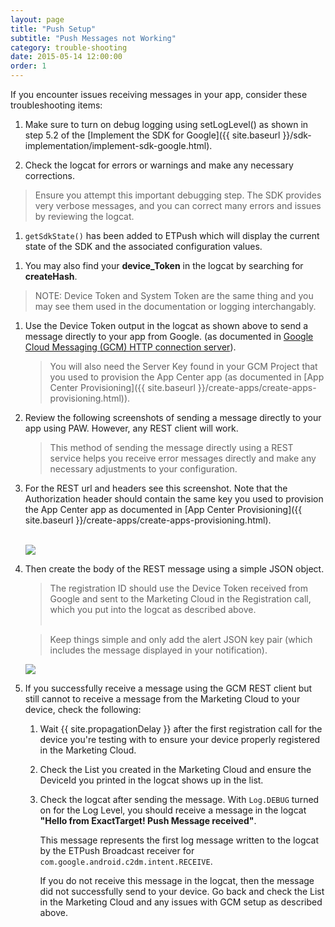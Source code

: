 ```yaml
---
layout: page
title: "Push Setup"
subtitle: "Push Messages not Working"
category: trouble-shooting
date: 2015-05-14 12:00:00
order: 1
---
```

If you encounter issues receiving messages in your app, consider these troubleshooting items:

1. Make sure to turn on debug logging using setLogLevel() as shown in step 5.2 of the [Implement the SDK for Google]({{ site.baseurl }}/sdk-implementation/implement-sdk-google.html).

1. Check the logcat for errors or warnings and make any necessary corrections.
 > Ensure you attempt this important debugging step. The SDK provides very verbose messages, and you can correct many errors and issues by reviewing the logcat.

1. `getSdkState()` has been added to ETPush which will display the current state of the SDK and the associated configuration values.
<script src="https://gist.github.com/sfmc-mobilepushsdk/968a564ffde3e80ba15f.js"></script>

1.  You may also find your **device_Token** in the logcat by searching for **createHash**.
<script src="https://gist.github.com/sfmc-mobilepushsdk/429809ab848791867379.js"></script>

 > NOTE: Device Token and System Token are the same thing and you may see them used in the documentation or logging interchangably.

1.  Use the Device Token output in the logcat as shown above to send a message directly to your app from Google. (as documented in <a href="https://developer.android.com/google/gcm/http.html" target="_blank">Google Cloud Messaging (GCM) HTTP connection server</a>).

    > You will also need the Server Key found in your GCM Project that you used to provision the App Center app (as documented in [App Center Provisioning]({{ site.baseurl }}/create-apps/create-apps-provisioning.html)).

1.  Review the following screenshots of sending a message directly to your app using PAW. However, any REST client will work.

    >This method of sending the message directly using a REST service helps you receive error messages directly and make any necessary adjustments to your configuration.

1.  For the REST url and headers see this screenshot. Note that the Authorization header should contain the same key you used to provision the App Center app as documented in [App Center Provisioning]({{ site.baseurl }}/create-apps/create-apps-provisioning.html).<br/><br/>

    <img class="img-responsive" src="{{ site.baseurl }}/assets/GCM-rest-url-and-headers.png" />
1.  Then create the body of the REST message using a simple JSON object.  

    > The registration ID should use the Device Token received from Google and sent to the Marketing Cloud in the Registration call, which you put into the logcat as described above.<br/><br/>

    > Keep things simple and only add the alert JSON key pair (which includes the message displayed in your notification).

    <img class="img-responsive" src="{{ site.baseurl }}/assets/GCM-rest-body.png" />
1.  If you successfully receive a message using the GCM REST client but still cannot to receive a message from the Marketing Cloud to your device, check the following:
    
    1.  Wait {{ site.propagationDelay }} after the first registration call for the device you're testing with to ensure your device properly registered in the Marketing Cloud.

    1.  Check the List you created in the Marketing Cloud and ensure the DeviceId you printed in the logcat shows up in the list.

    1.  Check the logcat after sending the message. With `Log.DEBUG` turned on for the Log Level, you should receive a message in the logcat <b>"Hello from ExactTarget! Push Message received"</b>.

        This message represents the first log message written to the logcat by the ETPush Broadcast receiver for `com.google.android.c2dm.intent.RECEIVE`.

        If you do not receive this message in the logcat, then the message did not successfully send to your device. Go back and check the List in the Marketing Cloud and any issues with GCM setup as described above. 